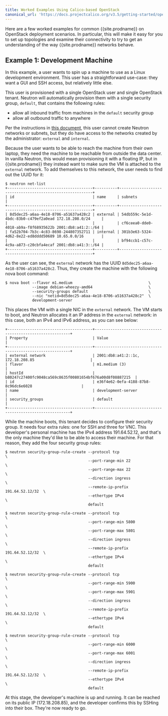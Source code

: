 ```yaml
---
title: Worked Examples Using Calico-based OpenStack
canonical_url: 'https://docs.projectcalico.org/v3.5/getting-started/openstack/tutorials'
---
```


Here are a few worked examples for common {{site.prodname}} on OpenStack deployment
scenarios. In particular, this will make it easy for
you to set up topologies and examine their connectivity to try to get an
understanding of the way {{site.prodname}} networks behave.

## Example 1: Development Machine

In this example, a user wants to spin up a machine to use as a Linux
development environment. This user has a straightforward use-case: they
want a GUI and SSH access, but relatively little else.

This user is provisioned with a single OpenStack user and single
OpenStack tenant. Neutron will automatically provision them with a
single security group, `default`, that contains the following rules:

-   allow all inbound traffic from machines in the `default` security
    group
-   allow all outbound traffic to anywhere

Per the instructions in [this document]({{site.baseurl}}/{{page.version}}/getting-started/openstack/connectivity), this user cannot create
Neutron networks or subnets, but they do have access to the networks
created by the administrator: `external` and `internal`.

Because the user wants to be able to reach the machine from their own
laptop, they need the machine to be reachable from outside the data
center. In vanilla Neutron, this would mean provisioning it with a
floating IP, but in {{site.prodname}} they instead want to make sure the VM is
attached to the `external` network. To add themselves to this network,
the user needs to find out the UUID for it:

```
$ neutron net-list
+--------------------------------------+----------+----------------------------------------------------------+
| id                                   | name     | subnets                                                  |
+--------------------------------------+----------+----------------------------------------------------------+
| 8d5dec25-a6aa-4e18-8706-a51637a428c2 | external | 54db559c-5e1d-4bdc-83b0-c479ef2a0ead 172.18.208.0/24     |
|                                      |          | cf6ceea0-dde0-4018-ab9a-f8f68935622b 2001:db8:a41:2::/64 |
| fa52b704-7b3c-4c83-8698-244807352711 | internal | 301b3e63-5324-4d62-8e22-ed8dddd50689 10.65.0.0/16        |
|                                      |          | bf94ccb1-c57c-4c9a-a873-c20cbfa4ecaf 2001:db8:a41:3::/64 |
+--------------------------------------+----------+----------------------------------------------------------+
```

As the user can see, the `external` network has the UUID
`8d5dec25-a6aa-4e18-8706-a51637a428c2`. Thus, they create the machine
with the following nova boot command:

```
$ nova boot --flavor m1.medium                                  \
            --image debian-wheezy-amd64                         \
            --security-groups default                           \
            --nic "netid=8d5dec25-a6aa-4e18-8706-a51637a428c2"  \
            development-server
```

This places the VM with a single NIC in the `external` network. The VM
starts to boot, and Neutron allocates it an IP address in the `external`
network: in this case, both an IPv4 and IPv6 address, as you can see
below:

```
+--------------------------------------+-----------------------------------------------------------+
| Property                             | Value                                                     |
+--------------------------------------+-----------------------------------------------------------+
| external network                     | 2001:db8:a41:2::1c, 172.18.208.85                         |
| flavor                               | m1.medium (3)                                             |
| hostId                               | b80247c27400fc9048ca569c8635f00801654bf676a00d8f08887215  |
| id                                   | e36f4e62-0efa-4188-87b8-8c96dc6e6028                      |
| name                                 | development-server                                        |
| security_groups                      | default                                                   |
+--------------------------------------+-----------------------------------------------------------+
```

While the machine boots, this tenant decides to configure their security
group. It needs four extra rules: one for SSH and three for VNC. This
developer's personal machine has the IPv4 address 191.64.52.12, and
that's the only machine they'd like to be able to access their machine.
For that reason, they add the four security group rules:

```
$ neutron security-group-rule-create --protocol tcp                      \
                                     --port-range-min 22                 \
                                     --port-range-max 22                 \
                                     --direction ingress                 \
                                     --remote-ip-prefix 191.64.52.12/32  \
                                     --ethertype IPv4                    \
                                     default

$ neutron security-group-rule-create --protocol tcp                      \
                                     --port-range-min 5800               \
                                     --port-range-max 5801               \
                                     --direction ingress                 \
                                     --remote-ip-prefix 191.64.52.12/32  \
                                     --ethertype IPv4                    \
                                     default

$ neutron security-group-rule-create --protocol tcp                      \
                                     --port-range-min 5900               \
                                     --port-range-max 5901               \
                                     --direction ingress                 \
                                     --remote-ip-prefix 191.64.52.12/32  \
                                     --ethertype IPv4                    \
                                     default

$ neutron security-group-rule-create --protocol tcp                      \
                                     --port-range-min 6000               \
                                     --port-range-max 6001               \
                                     --direction ingress                 \
                                     --remote-ip-prefix 191.64.52.12/32  \
                                     --ethertype IPv4                    \
                                     default
```

At this stage, the developer's machine is up and running. It can be
reached on its public IP (172.18.208.85), and the developer confirms
this by SSHing into their box. They're now ready to go.
